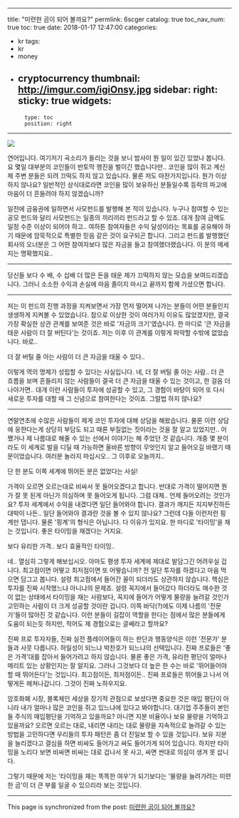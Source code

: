
---
title: "미련한 곰이 되어 볼까요?"
permlink: 6scger
catalog: true
toc_nav_num: true
toc: true
date: 2018-01-17 12:47:00
categories:
- kr
tags:
- kr
- money
- cryptocurrency
thumbnail: http://imgur.com/igiOnsy.jpg
sidebar:
    right:
        sticky: true
widgets:
    -
        type: toc
        position: right
---


![](http://imgur.com/igiOnsy.jpg)

연어입니다. 여기저기 곡소리가 들리는 것을 보니 밤사이 뭔 일이 있긴 있었나 봅니다. 요 몇일 대부분의 코인들이 반토막 행진을 벌이긴 했습니다만.. 코인을 많이 쥐고 계신 제 주변 분들은 되려 끄떡도 하지 않고 있습니다. 물론 저도 마찬가지입니다. 뭔가 이상하지 않나요? 일반적인 상식대로라면 코인을 많이 보유하신 분들일수록 등락의 파고에 마음이 더 흔들려야 하지 않겠습니까?

일전에 금융권에 일하면서 사모펀드를 발행해 본 적이 있습니다. 누구나 참여할 수 있는 공모 펀드와 달리 사모펀드는 일종의 끼리끼리 펀드라고 할 수 있죠. 대개 참여 금액도 일정 수준 이상이 되어야 하고.. 여하튼 참여자들은 수익 달성이라는 목표를 공유해야 하기 때문에 암묵적으로 특별한 믿음 같은 것이 요구되곤 합니다. 그리고 펀드를 발행했던 회사의 오너분은 그 어떤 참여자보다 많은 자금을 들고 참여했더랬습니다. 이 분의 메세지는 명확했지요..

---

당신들 보다 수 배, 수 십배 더 많은 돈을 태운 제가 끄떡하지 않는 모습을 보여드리겠습니다. 그러니 소소한 수익과 손실에 마음 졸이지 마시고 끝까지 함께 가셨으면 합니다.

---

저는 이 펀드의 진행 과정을 지켜보면서 가장 먼저 떨어져 나가는 분들이 어떤 분들인지 생생하게 지켜볼 수 있었습니다. 참으로 이상한 것이 여러가지 이유도 많았겠지만, 결국 가장 확실한 상관 관계를 보여준 것은 바로 '자금의 크기'였습니다. 한 마디로 '큰 자금을 태운 사람이 더 잘 버틴다'는 것이죠. 저는 이후  이 관계를 이렇게 파악할 수밖에 없었습니다. 바로..

더 잘 버틸 줄 아는 사람이 더 큰 자금을 태울 수 있다..

이렇게 역의 명제가 성립할 수 있다는 사실입니다. 네, 더 잘 버틸 줄 아는 사람.. 더 큰 흐름을 보며 흔들리지 않는 사람들이 결국 더 큰 자금을 태울 수 있는 것이고, 한 걸음 더 나아가면.. 대개 이런 사람들이 투자에 성공할 수 있고, 그 경험이 바탕이 되어 또 다시 새로운 투자를 대할 때 그 신념으로 참여한다는 것이죠. 그럴법 하지 않나요?

---

연말연초에 수많은 사람들이 제게 코인 투자에 대해 상담을 해왔습니다. 물론 이런 상담에 응한다는게 상당히 부담도 되고 때론 부질없는 짓이라는 것을 잘 알고 있었지만.. 어쨌거나 제 나름대로 해줄 수 있는 선에서 이야기는 해 주었던 것 같습니다. 개중 몇 분이라도 이 세계로 발을 디딜 때 가능하면 올바른 방향이 무엇인지 알고 들어오길 바랬기 때문이었습니다. 여러분 놀라지 마십시오.. 그 이후로 오늘까지..

단 한 분도 이쪽 세계에 뛰어든 분은 없었다는 사실!

가격이 오르면 오르는대로 비싸서 못 들어오겠다고 합니다. 반대로 가격이 떨어지면 뭔가 잘 못 된게 아닌가 의심하며 못 들어오게 됩니다. 그럼 대체.. 언제 들어오려는 것인가요? 투자 세계에서 수익을 내겠다면 일단 들어와야 합니다. 결과가 깨지든 지지부진하든 대박이 나든.. 일단 들어와야 결과란 것을 볼 수 있지 않나요? 그런데 다들 이런저런 핑계만 댑니다. 물론 '핑계'의 형식은 아닙니다. 다 이유가 있지요. 한 마디로 '타이밍'을 재는 것입니다. 좋은 타이밍을 재겠다는 거지요.

보다 유리한 가격..
보다 효율적인 타이밍..

네.. 열심히 그렇게 해보십시오. 아마도 평생 투자 세계에 제대로 발담그긴 어려우실 겁니다. 최고점이면 어떻고 최저점이면 또 어떻습니까? 전 일단 투자를 하겠다고 마음 먹으면 담그고 봅니다. 설령 최고점에서 들어간 꼴이 되더라도 상관하지 않습니다. 핵심은 투자를 진짜 시작했느냐 아니냐의 문제죠. 설령 꼭지에서 들어갔다 하더라도 매수한 것이 없는 상태에서 타이밍을 재는 사람보다, 꼭지에 들어가 어떻게 물량을 늘려갈 것인가 고민하는 사람이 더 크게 성공할 것이란 겁니다. 이쪽 바닥(?)에도 이제 나름의 '전문가'들이 많아진 것 같습니다. 이런 분들이 길잡이 역할을 한다는 점에서 많은 분들에게 도움이 되는듯 하지만, 적어도 제 경험으로는 글쎄라고 할까요?

진짜 프로 투자자들, 진짜 실전 플레이어들이 하는 판단과 행동양식은 이런 '전문가' 분들과 사뭇 다릅니다. 하일성이 되느냐 박찬호가 되느냐의 선택입니다. 진짜 프로들은 '좋은 가격'대를 잡아서 들어가려고 하지 않습니다. 물론 좋은 가격, 유리한 평단이 얼마나 메리트 있는 상황인지는 잘 알지요. 그러나 그것보다 더 높은 한 수는 바로 '뛰어들어야 할 때 뛰어든다'는 것입니다. 최고점이든, 최저점이든.. 진짜 프로들은 뛰어들고 나서 어떻게든 헤쳐나갑니다. 그것이 진짜 노하우지요.

암호화폐 시장, 블록체인 세상을 장기적 관점으로 보셨다면 중요한 것은 매입 평단이 아니라 내가 얼마나 많은 코인을 쥐고 있느냐에 있다고 봐야합니다. 대기업 주주들이 본인들 주식의 매입평단을 기억하고 있을까요? 아니면 지분 비율이나 보유 물량을 기억하고 있을까요? 오르면 오르는 대로, 내리면 내리는 대로 물량을 지속적으로 늘려갈 수 있는 방법을 고민하다면 우리들의 투자 패턴은 좀 더 진일보 할 수 있을 것입니다. 보유 지분을 늘리겠다고 결심을 하면 비싸도 들어가고 싸도 들어가게 되어 있습니다. 하지만 타이밍을 노리다 보면 비싸면 비싸는 대로 겁나서 못 사고, 싸면 싼대로 의심이 생겨 못 삽니다.

그렇기 때문에 저는 '타이밍을 재는 똑똑한 여우'가 되기보다는 '물량을 늘려가려는 미련한 곰'이 더 큰 부를 일굴 수 있으리라 보는 것입니다.

- - -

This page is synchronized from the post: [미련한 곰이 되어 볼까요?](https://steemit.com/@jack8831/6scger)

